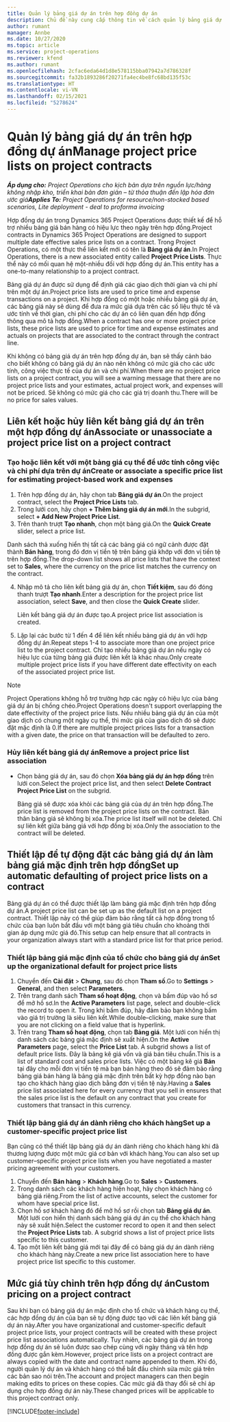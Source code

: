 ```yaml
---
title: Quản lý bảng giá dự án trên hợp đồng dự án
description: Chủ đề này cung cấp thông tin về cách quản lý bảng giá dự án trên hợp đồng dự án.
author: rumant
manager: Annbe
ms.date: 10/27/2020
ms.topic: article
ms.service: project-operations
ms.reviewer: kfend
ms.author: rumant
ms.openlocfilehash: 2cfac6eda64d1d8e578115bba07942a7d786328f
ms.sourcegitcommit: fa32b1893286f20271fa4ec4be8fc68bd135f53c
ms.translationtype: HT
ms.contentlocale: vi-VN
ms.lasthandoff: 02/15/2021
ms.locfileid: "5278624"
---
```

# <a name="manage-project-price-lists-on-project-contracts"></a><span data-ttu-id="2f2ba-103">Quản lý bảng giá dự án trên hợp đồng dự án</span><span class="sxs-lookup"><span data-stu-id="2f2ba-103">Manage project price lists on project contracts</span></span>

<span data-ttu-id="2f2ba-104">_**Áp dụng cho:** Project Operations cho kịch bản dựa trên nguồn lực/hàng không nhập kho, triển khai bản đơn giản – từ thỏa thuận đến lập hóa đơn ước giá_</span><span class="sxs-lookup"><span data-stu-id="2f2ba-104">_**Applies To:** Project Operations for resource/non-stocked based scenarios, Lite deployment - deal to proforma invoicing_</span></span>

<span data-ttu-id="2f2ba-105">Hợp đồng dự án trong Dynamics 365 Project Operations được thiết kế để hỗ trợ nhiều bảng giá bán hàng có hiệu lực theo ngày trên hợp đồng.</span><span class="sxs-lookup"><span data-stu-id="2f2ba-105">Project contracts in Dynamics 365 Project Operations are designed to support multiple date effective sales price lists on a contract.</span></span> <span data-ttu-id="2f2ba-106">Trong Project Operations, có một thực thể liên kết mới có tên là **Bảng giá dự án**.</span><span class="sxs-lookup"><span data-stu-id="2f2ba-106">In Project Operations, there is a new associated entity called **Project Price Lists**.</span></span> <span data-ttu-id="2f2ba-107">Thực thể này có mối quan hệ một-nhiều đối với hợp đồng dự án.</span><span class="sxs-lookup"><span data-stu-id="2f2ba-107">This entity has a one-to-many relationship to a project contract.</span></span>

<span data-ttu-id="2f2ba-108">Bảng giá dự án được sử dụng để định giá các giao dịch thời gian và chi phí trên một dự án.</span><span class="sxs-lookup"><span data-stu-id="2f2ba-108">Project price lists are used to price time and expense transactions on a project.</span></span> <span data-ttu-id="2f2ba-109">Khi hợp đồng có một hoặc nhiều bảng giá dự án, các bảng giá này sẽ dùng để đưa ra mức giá dựa trên các số liệu thực tế và ước tính về thời gian, chi phí cho các dự án có liên quan đến hợp đồng thông qua mô tả hợp đồng.</span><span class="sxs-lookup"><span data-stu-id="2f2ba-109">When a contract has one or more project price lists, these price lists are used to price for time and expense estimates and actuals on projects that are associated to the contract through the contract line.</span></span>

<span data-ttu-id="2f2ba-110">Khi không có bảng giá dự án trên hợp đồng dự án, bạn sẽ thấy cảnh báo cho biết không có bảng giá dự án nào nên không có mức giá cho các ước tính, công việc thực tế của dự án và chi phí.</span><span class="sxs-lookup"><span data-stu-id="2f2ba-110">When there are no project price lists on a project contract, you will see a warning message that there are no project price lists and your estimates, actual project work, and expenses will not be priced.</span></span> <span data-ttu-id="2f2ba-111">Sẽ không có mức giá cho các giá trị doanh thu.</span><span class="sxs-lookup"><span data-stu-id="2f2ba-111">There will be no price for sales values.</span></span>

## <a name="associate-or-unassociate-a-project-price-list-on-a-project-contract"></a><span data-ttu-id="2f2ba-112">Liên kết hoặc hủy liên kết bảng giá dự án trên một hợp đồng dự án</span><span class="sxs-lookup"><span data-stu-id="2f2ba-112">Associate or unassociate a project price list on a project contract</span></span>

### <a name="create-or-associate-a-specific-price-list-for-estimating-project-based-work-and-expenses"></a><span data-ttu-id="2f2ba-113">Tạo hoặc liên kết với một bảng giá cụ thể để ước tính công việc và chi phí dựa trên dự án</span><span class="sxs-lookup"><span data-stu-id="2f2ba-113">Create or associate a specific price list for estimating project-based work and expenses</span></span>

1. <span data-ttu-id="2f2ba-114">Trên hợp đồng dự án, hãy chọn tab **Bảng giá dự án**.</span><span class="sxs-lookup"><span data-stu-id="2f2ba-114">On the project contract, select the **Project Price Lists** tab.</span></span>
2. <span data-ttu-id="2f2ba-115">Trong lưới con, hãy chọn **+ Thêm bảng giá dự án mới**.</span><span class="sxs-lookup"><span data-stu-id="2f2ba-115">In the subgrid, select **+ Add New Project Price List**.</span></span>
3. <span data-ttu-id="2f2ba-116">Trên thanh trượt **Tạo nhanh**, chọn một bảng giá.</span><span class="sxs-lookup"><span data-stu-id="2f2ba-116">On the **Quick Create** slider, select a price list.</span></span> 

  <span data-ttu-id="2f2ba-117">Danh sách thả xuống hiển thị tất cả các bảng giá có ngữ cảnh được đặt thành **Bán hàng**, trong đó đơn vị tiền tệ trên bảng giá khớp với đơn vị tiền tệ trên hợp đồng.</span><span class="sxs-lookup"><span data-stu-id="2f2ba-117">The drop-down list shows all price lists that have the context set to **Sales**, where the currency on the price list matches the currency on the contract.</span></span>
  
4. <span data-ttu-id="2f2ba-118">Nhập mô tả cho liên kết bảng giá dự án, chọn **Tiết kiệm**, sau đó đóng thanh trượt **Tạo nhanh**.</span><span class="sxs-lookup"><span data-stu-id="2f2ba-118">Enter a description for the project price list association, select **Save**, and then close the **Quick Create** slider.</span></span>

   <span data-ttu-id="2f2ba-119">Liên kết bảng giá dự án được tạo.</span><span class="sxs-lookup"><span data-stu-id="2f2ba-119">A project price list association is created.</span></span>
   
5. <span data-ttu-id="2f2ba-120">Lặp lại các bước từ 1 đến 4 để liên kết nhiều bảng giá dự án với hợp đồng dự án.</span><span class="sxs-lookup"><span data-stu-id="2f2ba-120">Repeat steps 1-4 to associate more than one project price list to the project contract.</span></span> <span data-ttu-id="2f2ba-121">Chỉ tạo nhiều bảng giá dự án nếu ngày có hiệu lực của từng bảng giá được liên kết là khác nhau.</span><span class="sxs-lookup"><span data-stu-id="2f2ba-121">Only create multiple project price lists if you have different date effectivity on each of the associated project price list.</span></span>

> [!NOTE]
> <span data-ttu-id="2f2ba-122">Project Operations không hỗ trợ trường hợp các ngày có hiệu lực của bảng giá dự án bị chồng chéo.</span><span class="sxs-lookup"><span data-stu-id="2f2ba-122">Project Operations doesn't support overlapping the date effectivity of the project price lists.</span></span> <span data-ttu-id="2f2ba-123">Nếu nhiều bảng giá dự án của một giao dịch có chung một ngày cụ thể, thì mức giá của giao dịch đó sẽ được đặt mặc định là 0.</span><span class="sxs-lookup"><span data-stu-id="2f2ba-123">If there are multiple project prices lists for a transaction with a given date, the price on that transaction will be defaulted to zero.</span></span>

### <a name="remove-a-project-price-list-association"></a><span data-ttu-id="2f2ba-124">Hủy liên kết bảng giá dự án</span><span class="sxs-lookup"><span data-stu-id="2f2ba-124">Remove a project price list association</span></span>

- <span data-ttu-id="2f2ba-125">Chọn bảng giá dự án, sau đó chọn **Xóa bảng giá dự án hợp đồng** trên lưới con.</span><span class="sxs-lookup"><span data-stu-id="2f2ba-125">Select the project price list, and then select **Delete Contract Project Price List** on the subgrid.</span></span> 

  <span data-ttu-id="2f2ba-126">Bảng giá sẽ được xóa khỏi các bảng giá của dự án trên hợp đồng.</span><span class="sxs-lookup"><span data-stu-id="2f2ba-126">The price list is removed from the project price lists on the contract.</span></span> <span data-ttu-id="2f2ba-127">Bản thân bảng giá sẽ không bị xóa.</span><span class="sxs-lookup"><span data-stu-id="2f2ba-127">The price list itself will not be deleted.</span></span> <span data-ttu-id="2f2ba-128">Chỉ sự liên kết giữa bảng giá với hợp đồng bị xóa.</span><span class="sxs-lookup"><span data-stu-id="2f2ba-128">Only the association to the contract will be deleted.</span></span>

## <a name="set-up-automatic-defaulting-of-project-price-lists-on-a-contract"></a><span data-ttu-id="2f2ba-129">Thiết lập để tự động đặt các bảng giá dự án làm bảng giá mặc định trên hợp đồng</span><span class="sxs-lookup"><span data-stu-id="2f2ba-129">Set up automatic defaulting of project price lists on a contract</span></span>

<span data-ttu-id="2f2ba-130">Bảng giá dự án có thể được thiết lập làm bảng giá mặc định trên hợp đồng dự án.</span><span class="sxs-lookup"><span data-stu-id="2f2ba-130">A project price list can be set up as the default list on a project contract.</span></span> <span data-ttu-id="2f2ba-131">Thiết lập này có thể giúp đảm bảo rằng tất cả hợp đồng trong tổ chức của bạn luôn bắt đầu với một bảng giá tiêu chuẩn cho khoảng thời gian áp dụng mức giá đó.</span><span class="sxs-lookup"><span data-stu-id="2f2ba-131">This setup can help ensure that all contracts in your organization always start with a standard price list for that price period.</span></span>

### <a name="set-up-the-organizational-default-for-project-price-lists"></a><span data-ttu-id="2f2ba-132">Thiết lập bảng giá mặc định của tổ chức cho bảng giá dự án</span><span class="sxs-lookup"><span data-stu-id="2f2ba-132">Set up the organizational default for project price lists</span></span>

1. <span data-ttu-id="2f2ba-133">Chuyển đến **Cài đặt** > **Chung**, sau đó chọn **Tham số**.</span><span class="sxs-lookup"><span data-stu-id="2f2ba-133">Go to **Settings** > **General**, and then select **Parameters**.</span></span>
2. <span data-ttu-id="2f2ba-134">Trên trang danh sách **Tham số hoạt động**, chọn và bấm đúp vào hồ sơ để mở hồ sơ.</span><span class="sxs-lookup"><span data-stu-id="2f2ba-134">In the **Active Parameters** list page, select and double-click the record to open it.</span></span> <span data-ttu-id="2f2ba-135">Trong khi bấm đúp, hãy đảm bảo bạn không bấm vào giá trị trường là siêu liên kết.</span><span class="sxs-lookup"><span data-stu-id="2f2ba-135">While double–clicking, make sure that you are not clicking on a field value that is hyperlink.</span></span> 
3. <span data-ttu-id="2f2ba-136">Trên trang **Tham số hoạt động**, chọn tab **Bảng giá**. Một lưới con hiển thị danh sách các bảng giá mặc định sẽ xuất hiện.</span><span class="sxs-lookup"><span data-stu-id="2f2ba-136">On the **Active Parameters** page, select the **Price List** tab. A subgrid shows a list of default price lists.</span></span> <span data-ttu-id="2f2ba-137">Đây là bảng kê giá vốn và giá bán tiêu chuẩn.</span><span class="sxs-lookup"><span data-stu-id="2f2ba-137">This is a list of standard cost and sales price lists.</span></span> <span data-ttu-id="2f2ba-138">Việc có một bảng kê giá **Bán** tại đây cho mỗi đơn vị tiền tệ mà bạn bán hàng theo đó sẽ đảm bảo rằng bảng giá bán hàng là bảng giá mặc định trên bất kỳ hợp đồng nào bạn tạo cho khách hàng giao dịch bằng đơn vị tiền tệ này.</span><span class="sxs-lookup"><span data-stu-id="2f2ba-138">Having a **Sales** price list associated here for every currency that you sell in ensures that the sales price list is the default on any contract that you create for customers that transact in this currency.</span></span>

### <a name="set-up-a-customer-specific-project-price-list"></a><span data-ttu-id="2f2ba-139">Thiết lập bảng giá dự án dành riêng cho khách hàng</span><span class="sxs-lookup"><span data-stu-id="2f2ba-139">Set up a customer-specific project price list</span></span>

<span data-ttu-id="2f2ba-140">Bạn cũng có thể thiết lập bảng giá dự án dành riêng cho khách hàng khi đã thương lượng được một mức giá cơ bản với khách hàng.</span><span class="sxs-lookup"><span data-stu-id="2f2ba-140">You can also set up customer–specific project price lists when you have negotiated a master pricing agreement with your customers.</span></span>

1. <span data-ttu-id="2f2ba-141">Chuyển đến **Bán hàng** > **Khách hàng**.</span><span class="sxs-lookup"><span data-stu-id="2f2ba-141">Go to **Sales** > **Customers**.</span></span>
2. <span data-ttu-id="2f2ba-142">Trong danh sách các khách hàng hiện hoạt, hãy chọn khách hàng có bảng giá riêng.</span><span class="sxs-lookup"><span data-stu-id="2f2ba-142">From the list of active accounts, select the customer for whom have special price list.</span></span>
3. <span data-ttu-id="2f2ba-143">Chọn hồ sơ khách hàng đó để mở hồ sơ rồi chọn tab **Bảng giá dự án**. Một lưới con hiển thị danh sách bảng giá dự án cụ thể cho khách hàng này sẽ xuất hiện.</span><span class="sxs-lookup"><span data-stu-id="2f2ba-143">Select the customer record to open it and then select the **Project Price Lists** tab. A subgrid shows a list of project price lists specific to this customer.</span></span> 
4. <span data-ttu-id="2f2ba-144">Tạo một liên kết bảng giá mới tại đây để có bảng giá dự án dành riêng cho khách hàng này.</span><span class="sxs-lookup"><span data-stu-id="2f2ba-144">Create a new price list association here to have project price list specific to this customer.</span></span>

## <a name="custom-pricing-on-a-project-contract"></a><span data-ttu-id="2f2ba-145">Mức giá tùy chỉnh trên hợp đồng dự án</span><span class="sxs-lookup"><span data-stu-id="2f2ba-145">Custom pricing on a project contract</span></span>

<span data-ttu-id="2f2ba-146">Sau khi bạn có bảng giá dự án mặc định cho tổ chức và khách hàng cụ thể, các hợp đồng dự án của bạn sẽ tự động được tạo với các liên kết bảng giá dự án này.</span><span class="sxs-lookup"><span data-stu-id="2f2ba-146">After you have organizational and customer-specific default project price lists, your project contracts will be created with these project price list associations automatically.</span></span> <span data-ttu-id="2f2ba-147">Tuy nhiên, các bảng giá dự án trong hợp đồng dự án sẽ luôn được sao chép cùng với ngày tháng và tên hợp đồng được gắn kèm.</span><span class="sxs-lookup"><span data-stu-id="2f2ba-147">However, project price lists on a project contract are always copied with the date and contract name appended to them.</span></span> <span data-ttu-id="2f2ba-148">Khi đó, người quản lý dự án và khách hàng có thể bắt đầu chỉnh sửa mức giá trên các bản sao nói trên.</span><span class="sxs-lookup"><span data-stu-id="2f2ba-148">The account and project managers can then begin making edits to prices on these copies.</span></span> <span data-ttu-id="2f2ba-149">Các mức giá đã thay đổi sẽ chỉ áp dụng cho hợp đồng dự án này.</span><span class="sxs-lookup"><span data-stu-id="2f2ba-149">These changed prices will be applicable to this project contract only.</span></span>


[!INCLUDE[footer-include](../includes/footer-banner.md)]